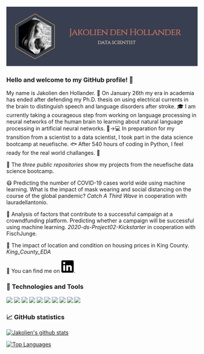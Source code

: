 [![Header](https://github.com/jakoliendenhollander/jakoliendenhollander/blob/main/header_with_path.svg "Header")](https://jakoliendenhollander.de/)

### Hello and welcome to my GitHub profile! 👋

My name is Jakolien den Hollander. &#128587; On January 26th my era in academia has ended after defending my Ph.D. thesis on using electrical currents in the brain to distinguish speech and language disorders after stroke. &#127891; I am currently taking a courageous step from working on language processing in neural networks of the human brain to learning about natural language processing in artificial neural networks. &#129504;&#8594;&#128187; In preparation for my transition from a scientist to a data scientist, I took part in the data science bootcamp at neuefische. &#128031; After 540 hours of coding in Python, I feel ready for the real world challanges. &#128170;

&#128294; The *three public repositories* show my projects from the neuefische data science bootcamp.

&#128567; Predicting the number of COVID-19 cases world wide using machine learning. What is the impact of mask wearing and social distancing on the course of the global pandemic? *Catch A Third Wave* in cooperation with lauradellantonio.

&#128640; Analysis of factors that contribute to a successful campaign at a crowndfunding platform. Predicting whether a campaign will be successful using machine learning. *2020-ds-Project02-Kickstarter* in cooperation with FischJunge.

&#127969; The impact of location and condition on housing prices in King County. *King_County_EDA*

&#128587; You can find me on [![LinkedIn][1.2]][1].

[1.2]: https://github.com/jakoliendenhollander/jakoliendenhollander/blob/main/linked_in_logo_black_small.svg
[1]: https://de.linkedin.com/in/jakolien-den-hollander-49607464


### &#128295; Technologies and Tools

![](https://img.shields.io/badge/Code-Python-informational?style=flat&logo=Python&logoColor=white&color=e07a5f)
![](https://img.shields.io/badge/Libraries-Pandas-informational?style=flat&logo=pandas&logoColor=white&color=e07a5f)
![](https://img.shields.io/badge/Libraries-NumPy-informational?style=flat&logo=NumPy&logoColor=white&color=e07a5f)
![](https://img.shields.io/badge/Libraries-Scikit--learn-informational?style=flat&logo=scikit-learn&logoColor=white&color=e07a5f)
![](https://img.shields.io/badge/Tools-Jupyter%20lab-informational?style=flat&logo=Jupyter&logoColor=white&color=edae49)
![](https://img.shields.io/badge/Tools-PyCharm-informational?style=flat&logo=PyCharm&logoColor=white&color=edae49)
![](https://img.shields.io/badge/Tools-MATLAB-informational?style=flat&logo=Mathworks&logoColor=white&color=edae49)
![](https://img.shields.io/badge/Code-R-informational?style=flat&logo=R&logoColor=white&color=e07a5f)
![](https://img.shields.io/badge/Query-SQL-informational?style=flat&logo=MySQL&logoColor=white&color=e07a5f)
![](https://img.shields.io/badge/OS-Linux-informational?style=flat&logo=Linux&logoColor=white&color=373f51)

### &#128200; GitHub statistics

[![Jakolien's github stats](https://github-readme-stats.vercel.app/api?username=jakoliendenhollander&show_icons=true&theme=calm&include_all_commits=true)](https://github.com/anuraghazra/github-readme-stats)

[![Top Languages](https://github-readme-stats.vercel.app/api/top-langs/?username=jakoliendenhollander&theme=calm)](https://github.com/anuraghazra/github-readme-stats)

<!--
**jakoliendenhollander/jakoliendenhollander** is a ✨ _special_ ✨ repository because its `README.md` (this file) appears on your GitHub profile.

Here are some ideas to get you started:

- 🔭 I’m currently working on ...
- 🌱 I’m currently learning ...
- 👯 I’m looking to collaborate on ...
- 🤔 I’m looking for help with ...
- 💬 Ask me about ...
- 📫 How to reach me: ...
- 😄 Pronouns: ...
- ⚡ Fun fact: ...
-->
